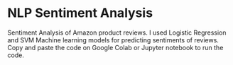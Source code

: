 # NLP Sentiment Analysis 
Sentiment Analysis of Amazon product reviews. I used Logistic Regression and SVM Machine learning models for predicting sentiments of reviews.
Copy and paste the code on Google Colab or Jupyter notebook to run the code.

